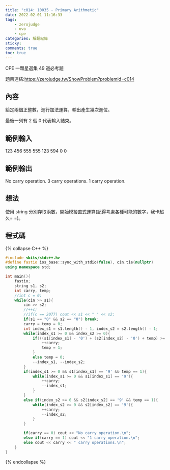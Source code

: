 ```yaml
---
title: "c014: 10035 - Primary Arithmetic"
date: 2022-02-01 11:16:33
tags:
    - zerojudge
    - uva
    - cpe
categories: 解題紀錄
sticky: 
comments: true
toc: true
---
```

CPE 一顆星選集 49 道必考題
<!--more-->
題目連結:https://zerojudge.tw/ShowProblem?problemid=c014
## 內容
給定兩個正整數，進行加法運算，輸出產生幾次進位。

最後一列有 2 個 0 代表輸入結束。
## 範例輸入
123 456
555 555
123 594
0 0
## 範例輸出
No carry operation.
3 carry operations.
1 carry operation.
## 想法
使用 string 分別存取兩數，開始模擬直式運算(記得考慮各種可能的數字，我卡超久= =)。
## 程式碼
{% collapse C++ %}
```cpp
#include <bits/stdc++.h>
#define fastio ios_base::sync_with_stdio(false), cin.tie(nullptr)
using namespace std;

int main(){
    fastio;
    string s1, s2;
    int carry, temp;
    //int c = 0;
    while(cin >> s1){
        cin >> s2;
        //++c;
        //if(c == 2077) cout << s1 << " " << s2;
        if(s1 == "0" && s2 == "0") break;
        carry = temp = 0;
        int index_s1 = s1.length() - 1, index_s2 = s2.length() - 1;
        while(index_s1 >= 0 && index_s2 >= 0){
            if(((s1[index_s1] - '0') + (s2[index_s2] - '0') + temp) >= 10){
                ++carry;
                temp = 1;
            }
            else temp = 0;
            --index_s1, --index_s2;
        }
        if(index_s1 >= 0 && s1[index_s1] == '9' && temp == 1){
            while(index_s1 >= 0 && s1[index_s1] == '9'){
                ++carry;
                --index_s1;
            }
        }
        else if(index_s2 >= 0 && s2[index_s2] == '9' && temp == 1){
            while(index_s2 >= 0 && s2[index_s2] == '9'){
                ++carry;
                --index_s2;
            }
        }

        if(carry == 0) cout << "No carry operation.\n";
        else if(carry == 1) cout << "1 carry operation.\n";
        else cout << carry << " carry operations.\n";
    }
}
```
{% endcollapse %}